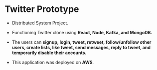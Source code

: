 
# Twitter Prototype

- Distributed System Project. 

- Functioning Twitter clone using **React, Node, Kafka, and MongoDB.**

- The users can **signup, login, tweet, retweet, follow/unfollow other users, create lists, like tweet, send messages, reply to tweet, and temporarily disable their accounts.** 

- This application was deployed on **AWS**. 
